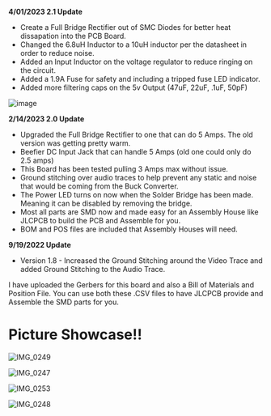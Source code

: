 **4/01/2023 2.1 Update**
- Create a Full Bridge Rectifier out of SMC Diodes for better heat dissapation into the PCB Board.
- Changed the 6.8uH Inductor to a 10uH inductor per the datasheet in order to reduce noise.
- Added an Input Inductor on the voltage regulator to reduce ringing on the circuit.
- Added a 1.9A Fuse for safety and including a tripped fuse LED indicator.
- Added more filtering caps on the 5v Output (47uF, 22uF, .1uF, 50pF)

![image](https://user-images.githubusercontent.com/70423454/229327264-134b7cf2-5151-47fe-b502-df62a01ec055.png)


**2/14/2023 2.0 Update**
- Upgraded the Full Bridge Rectifier to one that can do 5 Amps. The old version was getting pretty warm.
- Beefier DC Input Jack that can handle 5 Amps (old one could only do 2.5 amps)
- This Board has been tested pulling 3 Amps max without issue.
- Ground stitching over audio traces to help prevent any static and noise that would be coming from the Buck Converter.
- The Power LED turns on now when the Solder Bridge has been made. Meaning it can be disabled by removing the bridge.
- Most all parts are SMD now and made easy for an Assembly House like JLCPCB to build the PCB and Assemble for you.
- BOM and POS files are included that Assembly Houses will need.

**9/19/2022 Update**
- Version 1.8 - Increased the Ground Stitching around the Video Trace and added Ground Stitching to the Audio Trace.

I have uploaded the Gerbers for this board and also a Bill of Materials and Position File.
You can use both these .CSV files to have JLCPCB provide and Assemble the SMD parts for you.

# Picture Showcase!!

![IMG_0249](https://user-images.githubusercontent.com/70423454/179364663-a0c55e0e-c655-44df-aa56-60dbd48e1ca1.JPG)

![IMG_0247](https://user-images.githubusercontent.com/70423454/179364715-3eb0b7fd-7f62-46b9-8909-671c2c8192e6.JPG)

![IMG_0253](https://user-images.githubusercontent.com/70423454/179364775-fea9a326-a6ca-4d14-ba35-7a6c670ecfa7.JPG)

![IMG_0248](https://user-images.githubusercontent.com/70423454/179364731-f40d4218-21f4-47a5-adba-e601ad28afcb.JPG)
